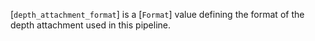 [`depth_attachment_format`] is a [`Format`] value defining the
format of the depth attachment used in this pipeline.